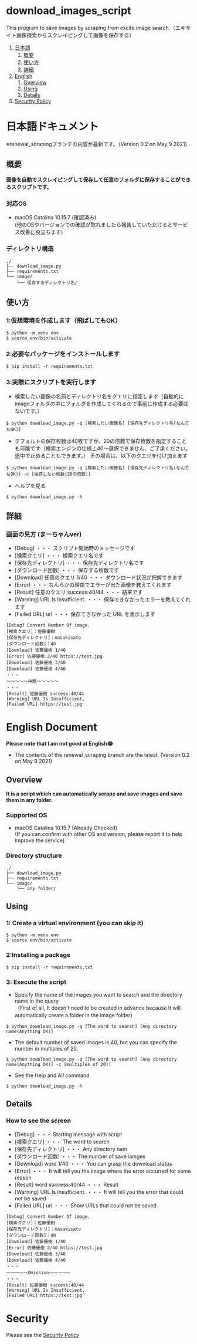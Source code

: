 # download_images_script
This program to save images by scraping from excite image search.（エキサイト画像検索からスクレイピングして画像を保存する）

1. [日本語](#japanese)
    1. [概要](#anchor1)
    1. [使い方](#anchor2)
    1. [詳細](#anchor3)
1. [English](#english)
    1. [Overview](#anchor4)
     1. [Using](#anchor5)
    1. [Details](#anchor6)
1. [Security Policy](#security)

# 日本語ドキュメント<a id="japanese"></a>

※renewal_scrapingブランチの内容が最新です。（Version 0.2 on May 9 2021）<br>

## 概要<a id="anchor1"></a>

__画像を自動でスクレイピングして保存して任意のフォルダに保存することができるスクリプトです。__

### 対応OS

- macOS Catalina 10.15.7 (確認済み)<br>
(他のOSやバージョンでの確認が取れましたら報告していただけるとサービス改善に役立ちます)

### ディレクトリ構造
```
./
├── download_image.py
├── requirements.txt
└── image/
    └── 保存するディレクトリ名/
```

## 使い方<a id="anchor2"></a>

### 1:仮想環境を作成します（飛ばしてもOK）

```
$ python -m venv env
$ source env/bin/activate
```
### 2:必要なパッケージをインストールします

```
$ pip install -r requirements.txt
```

### 3:実際にスクリプトを実行します

- 検索したい画像の名前とディレクトリ名をクエリに指定します（自動的にimageフォルダの中にフォルダを作成してくれるので事前に作成する必要はないです。）

```
$ python download_image.py -q [検索したい画像名] [保存先ディレクトリ名(なんでもOK)]
```

- デフォルトの保存枚数は40枚ですが、20の倍数で保存枚数を指定することも可能です（検索エンジンの仕様上40〜選択できません、ご了承ください。途中で止めることもできます。）
その場合は、以下のクエリを付け加えます

```
$ python download_image.py -q [検索したい画像名] [保存先ディレクトリ名(なんでもOK)] -c [保存したい枚数(20の倍数)]
```

- ヘルプを見る
```
$ python download_image.py -h
```


## 詳細 <a id="anchor3"></a>

### 画面の見方 (まーちゃんver)

- [Debug] ・・・ スクリプト開始時のメッセージです
- [検索クエリ] ・・・ 検索クエリ名です
- [保存先ディレクトリ] ・・・ 保存先ディレクトリ名です
- [ダウンロード回数] ・・・ 保存する枚数です
- [Download] 任意のクエリ 1/40 ・・・ ダウンロード状況が把握できます
- [Error] ・・・ なんらかの理由でエラーが出た画像を教えてくれます
- [Result] 任意のクエリ success:40/44 ・・・ 結果です
- [Warning] URL Is Insufficient. ・・・ 保存できなかったエラーを教えてくれます
- [Failed URL] url ・・・ 保存できなかった URL を表示します

```
[Debug] Convert Number Of image.
[検索クエリ]：佐藤優樹
[保存先ディレクトリ]：masakisato
[ダウンロード回数]：40
[Download] 佐藤優樹 1/40
[Error] 佐藤優樹 2/40 https://test.jpg
[Download] 佐藤優樹 3/40
[Download] 佐藤優樹 4/40
・・・
〜〜〜〜〜中略〜〜〜〜〜
・・・
[Result] 佐藤優樹 success:40/44
[Warning] URL Is Insufficient.
[Failed URL] https://test.jpg
```

# English Document <a id="english"></a>

__Please note that I am not good at English😂__

* The contents of the renewal_scraping branch are the latest. (Version 0.2 on May 9 2021)<br>

## Overview <a id="anchor4"></a>

__It is a script which can automatically scrape and save images and save them in any folder.__

### Supported OS

- macOS Catalina 10.15.7 (Already Checked)<br>
(If you can confirm with other OS and version, please report it to help improve the service)

### Directory structure

```
./
├── download_image.py
├── requirements.txt
└── image/
    └── any folder/
```

## Using<a id="anchor5">

### 1: Create a virtual environment (you can skip it)
```
$ python -m venv env
$ source env/bin/activate
```

### 2:Installing a package 
```
$ pip install -r requirements.txt
```

### 3: Execute the script
- Specify the name of the images you want to search and the directory name in the query<br>（First of all, It doesn't need to be created in advance because it will automatically create a folder in the image folder）

```
$ python download_image.py -q [The word to search] [Any directory name(Anything OK)]
```

- The default number of saved images is 40, but you can specify the number in multiples of 20.

```
$ python download_image.py -q [The word to search] [Any directory name(Anything OK)] -c [multiples of 20)]
```

- See the Help and All command
```
$ python download_image.py -h
```

## Details<a id="anchor6">

### How to see the screen

- [Debug] ・・・ Starting message with script
- [検索クエリ] ・・・ The word to search
- [保存先ディレクトリ] ・・・ Any directory nam
- [ダウンロード回数] ・・・ The number of save iamges
- [Download] word 1/40 ・・・ You can grasp the download status
- [Error] ・・・ It will tell you the image where the error occurred for some reason
- [Result] word success:40/44 ・・・ Result
- [Warning] URL Is Insufficient. ・・・ It will tell you the error that could not be saved
- [Failed URL] url ・・・ Show URLs that could not be saved

```
[Debug] Convert Number Of image.
[検索クエリ]：佐藤優樹
[保存先ディレクトリ]：masakisato
[ダウンロード回数]：40
[Download] 佐藤優樹 1/40
[Error] 佐藤優樹 2/40 https://test.jpg
[Download] 佐藤優樹 3/40
[Download] 佐藤優樹 4/40
・・・
〜〜〜〜〜Omission〜〜〜〜〜
・・・
[Result] 佐藤優樹 success:40/44
[Warning] URL Is Insufficient.
[Failed URL] https://test.jpg
```

# Security <a id="security">
Please see the [Security Policy](https://github.com/hayatoVTA/download_images/security/policy/)
